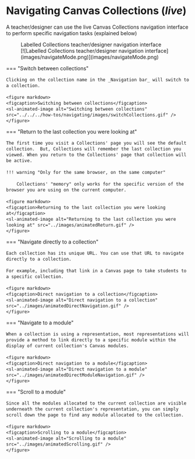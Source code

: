 # Navigating Canvas Collections (_live_)

A teacher/designer can use the live Canvas Collections navigation interface to perform specific navigation tasks (explained below)

<figure markdown>
<figcaption>Labelled Collections teacher/designer navigation interface</figcaption>
[![Labelled Collections teacher/designer navigation interface](images/navigateMode.png)](images/navigateMode.png)
</figure>


===	"Switch between collections"

	Clicking on the collection name in the _Navigation bar_ will switch to a collection.

	<figure markdown>
	<figcaption>Switching between collections</figcaption>
	<sl-animated-image alt="Switching between collections" src="../../../how-tos/navigating/images/switchCollections.gif" />
	</figure>

=== "Return to the last collection you were looking at"

	The first time you visit a Collections' page you will see the default collection.  But, Collections will remember the last collection you viewed. When you return to the Collections' page that collection will be active.
	
	!!! warning "Only for the same browser, on the same computer"

		Collections' "memory" only works for the specific version of the browser you are using on the current computer.

	<figure markdown>
	<figcaption>Returning to the last collection you were looking at</figcaption>
	<sl-animated-image alt="Returning to the last collection you were looking at" src="../images/animatedReturn.gif" />
	</figure>

=== "Navigate directly to a collection"

	Each collection has its unique URL. You can use that URL to navigate directly to a collection. 
	
	For example, including that link in a Canvas page to take students to a specific collection.

	<figure markdown>
	<figcaption>Direct navigation to a collection</figcaption>
	<sl-animated-image alt="Direct navigation to a collection" src="../images/animatedDirectNavigation.gif" />
	</figure>


=== "Navigate to a module"

	When a collection is using a representation, most representations will provide a method to link directly to a specific module within the display of current collection's Canvas modules. 

	<figure markdown>
	<figcaption>Direct navigation to a module</figcaption>
	<sl-animated-image alt="Direct navigation to a module" src="../images/animatedDirectModuleNavigation.gif" />
	</figure>


=== "Scroll to a module"

	Since all the modules allocated to the current collection are visible underneath the current collection's representation, you can simply scroll down the page to find any module allocated to the collection.

	<figure markdown>
	<figcaption>Scrolling to a module</figcaption>
	<sl-animated-image alt="Scrolling to a module" src="../images/animatedScrolling.gif" />
	</figure>

